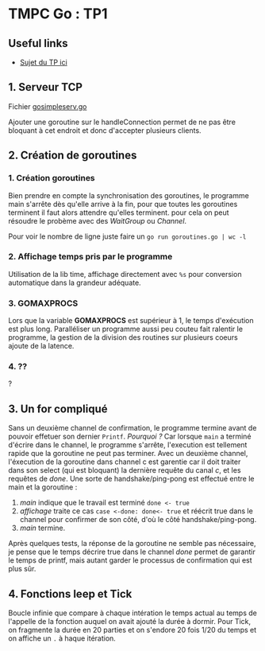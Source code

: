 # TMPC Go : TP1

## Useful links

* [Sujet du TP ici](http://users.polytech.unice.fr/~eg/TMPC/Tds/Td1/sujet.html)

## 1. Serveur TCP

Fichier [gosimpleserv.go](http://users.polytech.unice.fr/~eg/TMPC/Tds/Td1/sujet.html)

Ajouter une goroutine sur le handleConnection permet de ne pas être bloquant à cet endroit et donc d'accepter plusieurs clients.

## 2. Création de goroutines

### 1. Création goroutines

Bien prendre en compte la synchronisation des goroutines, le programme main s'arrête dès qu'elle arrive à la fin, pour que toutes les goroutines terminent il faut alors attendre qu'elles terminent. pour cela on peut résoudre le probème avec des *WaitGroup* ou *Channel*.

Pour voir le nombre de ligne juste faire un `go run goroutines.go | wc -l`

### 2. Affichage temps pris par le programme

Utilisation de la lib time, affichage directement avec `%s` pour conversion automatique dans la grandeur adéquate.

### 3. GOMAXPROCS

Lors que la variable __GOMAXPROCS__ est supérieur à 1, le temps d'exécution est plus long. Paralléliser un programme aussi peu couteu fait ralentir le programme, la gestion de la division des routines sur plusieurs coeurs ajoute de la latence.

### 4. ??

?

## 3. Un for compliqué

Sans un deuxième channel de confirmation, le programme termine avant de pouvoir effetuer son dernier `Printf`. *Pourquoi ?* Car lorsque `main` a terminé d'écrire dans le channel, le programme s'arrête, l'execution est tellement rapide que la goroutine ne peut pas terminer.
Avec un deuxième channel, l'éxecution de la goroutine dans channel c est garentie car il doit traiter dans son select (qui est bloquant) la dernière requête du canal *c*, et les requêtes de *done*. Une sorte de handshake/ping-pong est effectué entre le main et la goroutine :

1. *main* indique que le travail est terminé `done <- true`
2. *affichage* traite ce cas `case <-done: done<- true` et réécrit true dans le channel pour confirmer de son côté, d'où le côté handshake/ping-pong.
3. *main* termine.

Après quelques tests, la réponse de la goroutine ne semble pas nécessaire, je pense que le temps décrire true dans le channel *done* permet de garantir le temps de printf, mais autant garder le processus de confirmation qui est plus sûr.

## 4. Fonctions leep et Tick

Boucle infinie que compare à chaque intération le temps actual au temps de l'appelle de la fonction auquel on avait ajouté la durée à dormir.
Pour Tick, on fragmente la durée en 20 parties et on s'endore 20 fois 1/20 du temps et on affiche un `.` à haque itération.